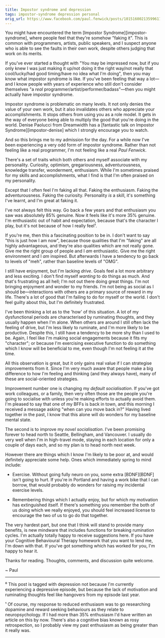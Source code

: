 ```yaml
---
title: Impostor syndrome and depression
tags: impostor-syndrome depression personal
orig_url: https://www.facebook.com/paul.fenwick/posts/10151600213599611
---
```


You might have encountered the term [Impostor Syndrome][impostor-syndrome],
where people feel that they're somehow "faking it". This is common with
programmers, artists, public speakers, and I suspect anyone who is able to see
the faults in their own work, despite others judging that work on its merits.

If you've ever started a thought with "You may be impressed now, but if you
only knew I was just making it up/not doing it the right way/not really that
cool/lucky/had good timing/have no idea what I'm doing", then you may know what
impostor syndrome is like. If you've been feeling that way a lot—and I know
people with years of experience who still don't consider themselves "a *real*
programmer/artist/performer/badass"—then you might actually have impostor
syndrome.

<!--more-->

Impostor syndrome is problematic on many levels. It not only denies the value
of your own work, but it also invalidates others who appreciate your
accomplishments. It stops others from using you as a role model. It gets in the
way of everyone being able to multiply the good that you're doing in the world.
Denise Paolucci from Dreamwidth has a
[fantastic talk on Impostor Syndrome][impostor-denise] which I strongly
encourage you to watch.

And so this brings me to my admission for the day. For a while now I've been
experiencing a very odd form of impostor syndrome. Rather than not feeling like
a real programmer, I'm not feeling like a real *Paul Fenwick*.

There's a set of traits which both others and myself associate with my
personality. Curiosity, optimism, gregariousness, adventurousness, knowledge
transfer, wonderment, enthusiasm. While I'm sometimes praised for my skills and
accomplishments, what I find is that I'm often praised on my personality.

Except that I often feel I'm faking all that. Faking the enthusiasm. Faking the
adventurousness. Faking the curiosity. Personality *is* a skill, it's something
I've learnt, and I'm great at faking it.

I've not always felt this way. Go back a few years and that enthusiasm you saw
was absolutely 85% genuine. Now it feels like it's more 35% genuine. I'm
enthusiastic out of habit and expectation, because that's the character I play,
but it's not because of how I really feel¹.

If you're me, then this a fascinating position to be in. I don't want to say
"this is just how I am now", because those qualities that I'm "faking" are all
highly advantageous, and they're also qualities which are not really gone. Give
me the right group of people and I *am* enthusiastic. Give me the right
environment and I *am* inspired. But afterwards I have a tendency to go back to
levels of "meh", rather than baseline levels of "OMG".

I still have enjoyment, but I'm lacking *drive*. Goals feel a lot more
arbitrary and less exciting. I don't find myself *wanting* to do things as
much. And that's frustrating as all hell; I'm not out there doing great things.
I'm not bringing enjoyment and wonder to my friends. I'm not being as social as
I should be—interactions with others are a primary source of reward in my life.
There's a lot of good that I'm failing to do for myself or the world. I don't
feel guilty about this, but I'm definitely frustrated.

I've been thinking a lot as to the 'how' of this situation. A lot of my
dysfunctional periods are characterised by ruminating thoughts, and they
usually happen when I'm alone. When others are around I still often lack the
feeling of drive, but I'm less likely to ruminate, and I'm more likely to be
productive. Despite this, I still have a tendency to be more shy than I used to
be. Again, I feel like I'm making social engagements because it fits my
"character"; or because I'm exercising executive function to do something which
I know will be beneficial to me, even though I'm not feeling it at the time.

All this observation is great, but it only gains real value if I can strategise
improvements from it. Since I'm very much aware that people make a big
difference to how I'm feeling and thinking (and they always have), many of
these are social-oriented strategies.

Improvement number one is changing my *default socialisation*. If you've got
work colleagues, or a family, then very often those are the people you're going
to socialise with unless you're making efforts to actually avoid them. I'm
pleased to say that one of my BFFs is back in town, and this morning I received
a message asking "when can you move back in?" Having lived together in the
past, I know that this alone will do wonders for my baseline mental state.

The second is to improve my *novel socialisation*. I've been promising forever
to head north to Seattle, Bellingham, and Vancouver. I usually do very well
when I'm in high-travel mode, staying in each location for only a couple of
days each, and so my plan is to head north next week.

However there are things which I know I'm likely to be poor at, and would
definitely appreciate some help. Ones which immediately spring to mind include:

* Exercise. Without going fully neuro on you, some extra [BDNF][BDNF] isn't going to
hurt. If you're in Portland and having a work bike that I can borrow, that
would probably do wonders for raising my incidental exercise levels.

* Remembering things which I actually enjoy, but for which my motivation has
extinguished itself. If there's something you remember the both of us doing
which we really enjoyed, you should feel increased license to encourage the two
of us to go do that together.

The very hardest part, but one that I think will stand to provide many
benefits, is new mindware that includes functions for breaking rumination
cycles. I'm actually totally happy to receive suggestions here. If you have
your Cognitive Behavioural Therapy homework that you want to lend me, I'm down
with that. If you've got something which has worked for you, I'm happy to hear
it.

Thanks for reading. Thoughts, comments, and discussion quite welcome.

~ Paul

---

⁰ This post is tagged with depression not because I'm currently experiencing a
depressive episode, but because the lack of motivation and ruminating thoughts
feel like hangovers from my episode last year.

¹ Of course, my response to reduced enthusiasm was to go researching dopamine
and reward seeking behaviours as they relate to neuropsychology. If I had more
than 35% enthusiasm I'd have written an article on this by now. There's also a
cognitive bias known as rosy retrospection, so I probably view my past
enthusiasm as being greater than it really was.
